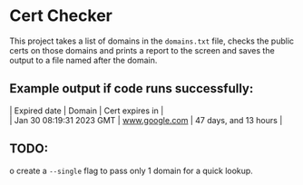 # Cert Checker

This project takes a list of domains in the `domains.txt` file, checks the public certs on those domains and prints a report to the screen and saves the output to a file named after the domain.


## Example output if code runs successfully:
| Expired date                          | Domain                                | Cert expires in               | <br />
| Jan 30 08:19:31 2023 GMT              | www.google.com                | 47 days, and 13 hours         |

## TODO:
o create a `--single` flag to pass only 1 domain for a quick lookup. 
